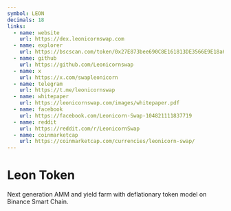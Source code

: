 ```yaml
---
symbol: LEON
decimals: 18
links:
  - name: website
    url: https://dex.leonicornswap.com
  - name: explorer
    url: https://bscscan.com/token/0x27E873bee690C8E161813DE3566E9E18a64b0381
  - name: github
    url: https://github.com/Leonicornswap
  - name: x
    url: https://x.com/swapleonicorn
  - name: telegram
    url: https://t.me/leonicornswap
  - name: whitepaper
    url: https://leonicornswap.com/images/whitepaper.pdf
  - name: facebook
    url: https://facebook.com/Leonicorn-Swap-104821111837719
  - name: reddit
    url: https://reddit.com/r/LeonicornSwap
  - name: coinmarketcap
    url: https://coinmarketcap.com/currencies/leonicorn-swap/
---
```


# Leon Token

Next generation AMM and yield farm with deflationary token model on Binance Smart Chain.
